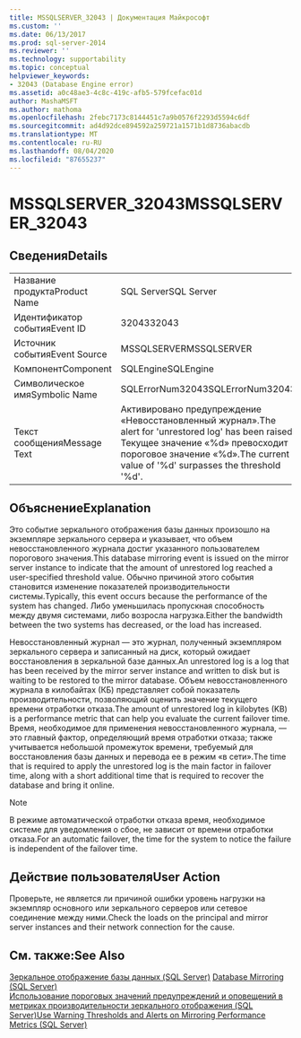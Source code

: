 ```yaml
---
title: MSSQLSERVER_32043 | Документация Майкрософт
ms.custom: ''
ms.date: 06/13/2017
ms.prod: sql-server-2014
ms.reviewer: ''
ms.technology: supportability
ms.topic: conceptual
helpviewer_keywords:
- 32043 (Database Engine error)
ms.assetid: a0c48ae3-4c8c-419c-afb5-579fcefac01d
author: MashaMSFT
ms.author: mathoma
ms.openlocfilehash: 2febc7173c8144451c7a9b0576f2293d5594c6df
ms.sourcegitcommit: ad4d92dce894592a259721a1571b1d8736abacdb
ms.translationtype: MT
ms.contentlocale: ru-RU
ms.lasthandoff: 08/04/2020
ms.locfileid: "87655237"
---
```

# <a name="mssqlserver_32043"></a><span data-ttu-id="14b4f-102">MSSQLSERVER_32043</span><span class="sxs-lookup"><span data-stu-id="14b4f-102">MSSQLSERVER_32043</span></span>
    
## <a name="details"></a><span data-ttu-id="14b4f-103">Сведения</span><span class="sxs-lookup"><span data-stu-id="14b4f-103">Details</span></span>  
  
|||  
|-|-|  
|<span data-ttu-id="14b4f-104">Название продукта</span><span class="sxs-lookup"><span data-stu-id="14b4f-104">Product Name</span></span>|<span data-ttu-id="14b4f-105">SQL Server</span><span class="sxs-lookup"><span data-stu-id="14b4f-105">SQL Server</span></span>|  
|<span data-ttu-id="14b4f-106">Идентификатор события</span><span class="sxs-lookup"><span data-stu-id="14b4f-106">Event ID</span></span>|<span data-ttu-id="14b4f-107">32043</span><span class="sxs-lookup"><span data-stu-id="14b4f-107">32043</span></span>|  
|<span data-ttu-id="14b4f-108">Источник события</span><span class="sxs-lookup"><span data-stu-id="14b4f-108">Event Source</span></span>|<span data-ttu-id="14b4f-109">MSSQLSERVER</span><span class="sxs-lookup"><span data-stu-id="14b4f-109">MSSQLSERVER</span></span>|  
|<span data-ttu-id="14b4f-110">Компонент</span><span class="sxs-lookup"><span data-stu-id="14b4f-110">Component</span></span>|<span data-ttu-id="14b4f-111">SQLEngine</span><span class="sxs-lookup"><span data-stu-id="14b4f-111">SQLEngine</span></span>|  
|<span data-ttu-id="14b4f-112">Символическое имя</span><span class="sxs-lookup"><span data-stu-id="14b4f-112">Symbolic Name</span></span>|<span data-ttu-id="14b4f-113">SQLErrorNum32043</span><span class="sxs-lookup"><span data-stu-id="14b4f-113">SQLErrorNum32043</span></span>|  
|<span data-ttu-id="14b4f-114">Текст сообщения</span><span class="sxs-lookup"><span data-stu-id="14b4f-114">Message Text</span></span>|<span data-ttu-id="14b4f-115">Активировано предупреждение «Невосстановленный журнал».</span><span class="sxs-lookup"><span data-stu-id="14b4f-115">The alert for 'unrestored log' has been raised.</span></span> <span data-ttu-id="14b4f-116">Текущее значение «%d» превосходит пороговое значение «%d».</span><span class="sxs-lookup"><span data-stu-id="14b4f-116">The current value of '%d' surpasses the threshold '%d'.</span></span>|  
  
## <a name="explanation"></a><span data-ttu-id="14b4f-117">Объяснение</span><span class="sxs-lookup"><span data-stu-id="14b4f-117">Explanation</span></span>  
 <span data-ttu-id="14b4f-118">Это событие зеркального отображения базы данных произошло на экземпляре зеркального сервера и указывает, что объем невосстановленного журнала достиг указанного пользователем порогового значения.</span><span class="sxs-lookup"><span data-stu-id="14b4f-118">This database mirroring event is issued on the mirror server instance to indicate that the amount of unrestored log reached a user-specified threshold value.</span></span> <span data-ttu-id="14b4f-119">Обычно причиной этого события становится изменение показателей производительности системы.</span><span class="sxs-lookup"><span data-stu-id="14b4f-119">Typically, this event occurs because the performance of the system has changed.</span></span> <span data-ttu-id="14b4f-120">Либо уменьшилась пропускная способность между двумя системами, либо возросла нагрузка.</span><span class="sxs-lookup"><span data-stu-id="14b4f-120">Either the bandwidth between the two systems has decreased, or the load has increased.</span></span>  
  
 <span data-ttu-id="14b4f-121">Невосстановленный журнал — это журнал, полученный экземпляром зеркального сервера и записанный на диск, который ожидает восстановления в зеркальной базе данных.</span><span class="sxs-lookup"><span data-stu-id="14b4f-121">An unrestored log is a log that has been received by the mirror server instance and written to disk but is waiting to be restored to the mirror database.</span></span> <span data-ttu-id="14b4f-122">Объем невосстановленного журнала в килобайтах (КБ) представляет собой показатель производительности, позволяющий оценить значение текущего времени отработки отказа.</span><span class="sxs-lookup"><span data-stu-id="14b4f-122">The amount of unrestored log in kilobytes (KB) is a performance metric that can help you evaluate the current failover time.</span></span> <span data-ttu-id="14b4f-123">Время, необходимое для применения невосстановленного журнала, — это главный фактор, определяющий время отработки отказа; также учитывается небольшой промежуток времени, требуемый для восстановления базы данных и перевода ее в режим «в сети».</span><span class="sxs-lookup"><span data-stu-id="14b4f-123">The time that is required to apply the unrestored log is the main factor in failover time, along with a short additional time that is required to recover the database and bring it online.</span></span>  
  
> [!NOTE]  
>  <span data-ttu-id="14b4f-124">В режиме автоматической отработки отказа время, необходимое системе для уведомления о сбое, не зависит от времени отработки отказа.</span><span class="sxs-lookup"><span data-stu-id="14b4f-124">For an automatic failover, the time for the system to notice the failure is independent of the failover time.</span></span>  
  
## <a name="user-action"></a><span data-ttu-id="14b4f-125">Действие пользователя</span><span class="sxs-lookup"><span data-stu-id="14b4f-125">User Action</span></span>  
 <span data-ttu-id="14b4f-126">Проверьте, не является ли причиной ошибки уровень нагрузки на экземпляр основного или зеркального серверов или сетевое соединение между ними.</span><span class="sxs-lookup"><span data-stu-id="14b4f-126">Check the loads on the principal and mirror server instances and their network connection for the cause.</span></span>  
  
## <a name="see-also"></a><span data-ttu-id="14b4f-127">См. также:</span><span class="sxs-lookup"><span data-stu-id="14b4f-127">See Also</span></span>  
 <span data-ttu-id="14b4f-128">[Зеркальное отображение базы данных (SQL Server)](../../database-engine/database-mirroring/database-mirroring-sql-server.md) </span><span class="sxs-lookup"><span data-stu-id="14b4f-128">[Database Mirroring &#40;SQL Server&#41;](../../database-engine/database-mirroring/database-mirroring-sql-server.md) </span></span>  
 [<span data-ttu-id="14b4f-129">Использование пороговых значений предупреждений и оповещений в метриках производительности зеркального отображения (SQL Server)</span><span class="sxs-lookup"><span data-stu-id="14b4f-129">Use Warning Thresholds and Alerts on Mirroring Performance Metrics &#40;SQL Server&#41;</span></span>](../../database-engine/database-mirroring/use-warning-thresholds-and-alerts-on-mirroring-performance-metrics-sql-server.md)  
  
  
